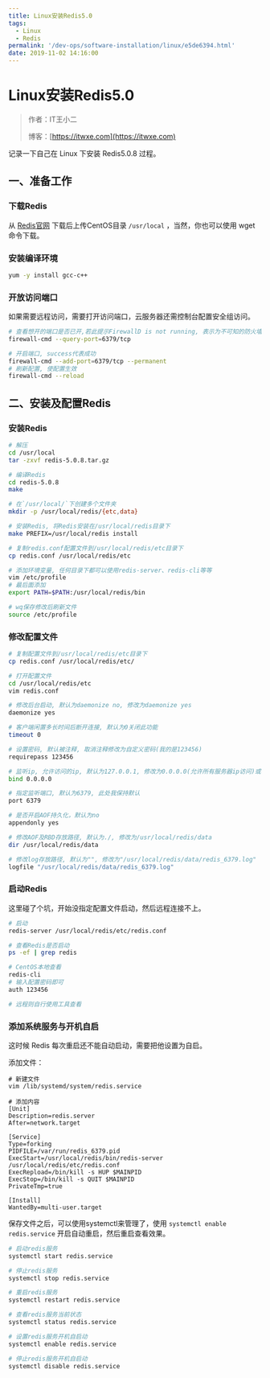 ```yaml
---
title: Linux安装Redis5.0
tags:
  - Linux
  - Redis
permalink: '/dev-ops/software-installation/linux/e5de6394.html'
date: 2019-11-02 14:16:00
---
```


# Linux安装Redis5.0

> 作者：IT王小二
>
> 博客：[https://itwxe.com](https://itwxe.com)

记录一下自己在 Linux 下安装 Redis5.0.8 过程。

## 一、准备工作

### 下载Redis

从 [Redis官网](https://redis.io/download) 下载后上传CentOS目录 `/usr/local` ，当然，你也可以使用 wget 命令下载。

### 安装编译环境

```bash
yum -y install gcc-c++
```

### 开放访问端口

如果需要远程访问，需要打开访问端口，云服务器还需控制台配置安全组访问。

```bash
# 查看想开的端口是否已开,若此提示FirewallD is not running, 表示为不可知的防火墙 需要查看状态并开启防火墙, 如果是云服务器还需要去控制台配置安全组访问
firewall-cmd --query-port=6379/tcp

# 开启端口, success代表成功
firewall-cmd --add-port=6379/tcp --permanent
# 刷新配置, 使配置生效
firewall-cmd --reload
```

## 二、安装及配置Redis

### 安装Redis

```bash
# 解压
cd /usr/local
tar -zxvf redis-5.0.8.tar.gz

# 编译Redis
cd redis-5.0.8
make

# 在`/usr/local/`下创建多个文件夹
mkdir -p /usr/local/redis/{etc,data}

# 安装Redis, 将Redis安装在/usr/local/redis目录下
make PREFIX=/usr/local/redis install

# 复制redis.conf配置文件到/usr/local/redis/etc目录下
cp redis.conf /usr/local/redis/etc

# 添加环境变量, 任何目录下都可以使用redis-server、redis-cli等等
vim /etc/profile
# 最后面添加
export PATH=$PATH:/usr/local/redis/bin

# wq保存修改后刷新文件
source /etc/profile
```

### 修改配置文件

```bash
# 复制配置文件到/usr/local/redis/etc目录下
cp redis.conf /usr/local/redis/etc/

# 打开配置文件
cd /usr/local/redis/etc
vim redis.conf

# 修改后台启动, 默认为daemonize no, 修改为daemonize yes
daemonize yes

# 客户端闲置多长时间后断开连接, 默认为0关闭此功能
timeout 0

# 设置密码, 默认被注释, 取消注释修改为自定义密码(我的是123456)
requirepass 123456

# 监听ip, 允许访问的ip, 默认为127.0.0.1, 修改为0.0.0.0(允许所有服务器ip访问)或者注释掉
bind 0.0.0.0

# 指定监听端口, 默认为6379, 此处我保持默认
port 6379

# 是否开启AOF持久化，默认为no
appendonly yes

# 修改AOF及RBD存放路径, 默认为./, 修改为/usr/local/redis/data
dir /usr/local/redis/data

# 修改log存放路径, 默认为"", 修改为"/usr/local/redis/data/redis_6379.log"
logfile "/usr/local/redis/data/redis_6379.log"
```

### 启动Redis

这里碰了个坑，开始没指定配置文件启动，然后远程连接不上。

```bash
# 启动
redis-server /usr/local/redis/etc/redis.conf

# 查看Redis是否启动
ps -ef | grep redis

# CentOS本地查看
redis-cli
# 输入配置密码即可
auth 123456

# 远程则自行使用工具查看
```

### 添加系统服务与开机自启

这时候 Redis 每次重启还不能自动启动，需要把他设置为自启。

添加文件：

```
# 新建文件
vim /lib/systemd/system/redis.service

# 添加内容
[Unit]
Description=redis.server
After=network.target

[Service]
Type=forking
PIDFILE=/var/run/redis_6379.pid
ExecStart=/usr/local/redis/bin/redis-server /usr/local/redis/etc/redis.conf
ExecRepload=/bin/kill -s HUP $MAINPID
ExecStop=/bin/kill -s QUIT $MAINPID
PrivateTmp=true

[Install]
WantedBy=multi-user.target
```

保存文件之后，可以使用systemctl来管理了，使用 `systemctl enable redis.service` 开启自动重启，然后重启查看效果。

```bash
# 启动redis服务
systemctl start redis.service

# 停止redis服务
systemctl stop redis.service

# 重启redis服务
systemctl restart redis.service

# 查看redis服务当前状态
systemctl status redis.service

# 设置redis服务开机自启动
systemctl enable redis.service

# 停止redis服务开机自启动
systemctl disable redis.service
```



